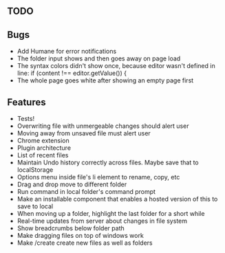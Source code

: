TODO
----

## Bugs

* Add Humane for error notifications
* The folder input shows and then goes away on page load
* The syntax colors didn't show once, because editor wasn't defined in line:
  if (content !== editor.getValue()) {
* The whole page goes white after showing an empty page first

## Features

* Tests!
* Overwriting file with unmergeable changes should alert user
* Moving away from unsaved file must alert user
* Chrome extension
* Plugin architecture
* List of recent files
* Maintain Undo history correctly across files. Maybe save that to localStorage
* Options menu inside file's li element to rename, copy, etc
* Drag and drop move to different folder
* Run command in local folder's command prompt
* Make an installable component that enables a hosted version of this to save to local
* When moving up a folder, highlight the last folder for a short while
* Real-time updates from server about changes in file system
* Show breadcrumbs below folder path
* Make dragging files on top of windows work
* Make /create create new files as well as folders